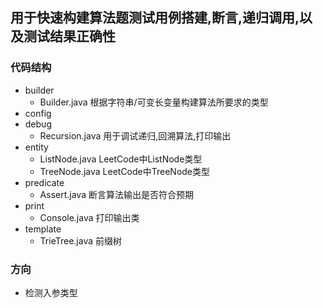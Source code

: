 ## 用于快速构建算法题测试用例搭建,断言,递归调用,以及测试结果正确性

### 代码结构

- builder
    - Builder.java 根据字符串/可变长变量构建算法所要求的类型
- config
- debug
    - Recursion.java 用于调试递归,回溯算法,打印输出
- entity
    - ListNode.java LeetCode中ListNode类型
    - TreeNode.java LeetCode中TreeNode类型
- predicate
    - Assert.java 断言算法输出是否符合预期
- print
    - Console.java 打印输出类
- template
    - TrieTree.java 前缀树

### 方向
- 检测入参类型